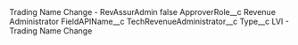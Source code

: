 <?xml version="1.0" encoding="UTF-8"?>
<CustomMetadata xmlns="http://soap.sforce.com/2006/04/metadata" xmlns:xsi="http://www.w3.org/2001/XMLSchema-instance" xmlns:xsd="http://www.w3.org/2001/XMLSchema">
    <label>Trading Name Change - RevAssurAdmin</label>
    <protected>false</protected>
    <values>
        <field>ApproverRole__c</field>
        <value xsi:type="xsd:string">Revenue Administrator</value>
    </values>
    <values>
        <field>FieldAPIName__c</field>
        <value xsi:type="xsd:string">TechRevenueAdministrator__c</value>
    </values>
    <values>
        <field>Type__c</field>
        <value xsi:type="xsd:string">LVI - Trading Name Change</value>
    </values>
</CustomMetadata>
